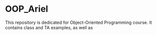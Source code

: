# OOP_Ariel
This repository is dedicated for Object-Oriented Programming course. It contains class and TA examples, as well as
